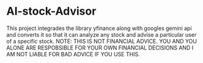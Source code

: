 # AI-stock-Advisor
This project integrades the library yfinance along with googles gemini api and converts it so that it can analyze any stock and advise a particular user of a specific stock. NOTE: THIS IS NOT FINANCIAL ADVICE. YOU AND YOU ALONE ARE RESPOBSIBLE FOR YOUR OWN FINANCIAL DECISIONS AND I AM NOT LIABLE FOR BAD ADVICE IF YOU USE THIS.
